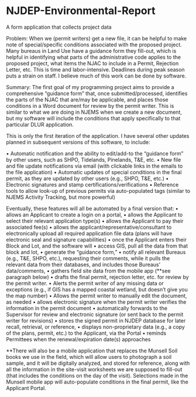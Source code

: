 # NJDEP-Environmental-Report
A form application that collects project data

Problem:
When we (permit writers) get a new file, it can be helpful to make note of special/specific conditions associated with the proposed project. Many bureaus in Land Use have a guidance form they fill-out, which is helpful in identifying what parts of the administrative code applies to the proposed project, what items the NJAC to include in a Permit, Rejection Letter, etc. This is time and labor-intensive. Deadlines during peak season puts a strain on staff. I believe much of this work can be done by software. 

Summary:
The first goal of my programming project aims to provide a comprehensive “guidance form” that, once submitted/processed, identifies the parts of the NJAC that are/may be applicable, and places those conditions in a Word document for review by the permit writer. This is similar to what we are doing in NJEMS when we create a new document, but my software will include the conditions that apply specifically to that particular DLUR application. 

This is only the first iteration of the application. I have several other updates planned in subsequent versions of this software, to include:

•	Automatic notification and the ability to edit/add-to the “guidance form” by other users, such as SHPO, Tidelands, Pinelands, T&E, etc. 
•	New file and file update notifications via email (with clickable links in the emails to the file application)
•	Automatic updates of special conditions in the final permit, as they are updated by other users (e.g., SHPO, T&E, etc.)
•	Electronic signatures and stamp certifications/verifications
•	Reference tools to allow look-up of previous permits via auto-populated tags (similar to NJEMS Activity Tracking, but more powerful)

Eventually, these features will all be automated by a final version that: 
•	allows an Applicant to create a login on a portal, 
•	allows the Applicant to select their relevant application type(s)
•	allows the Applicant to pay their associated fee(s)
•	allows the applicant/representative/consultant to electronically upload all required application file data (plans will have electronic seal and signature capabilities)
•	once the Applicant enters their Block and Lot, and the software will 
•	access GIS, pull all the data from that block and lot, 
•	generate the “guidance form,” 
•	notify all relevant Bureaus (e.g., T&E, SHPO, etc.), requesting their comments, while it pulls the relevant data from their databases, and includes those Bureaus’ data/comments, 
•	gathers field site data from the mobile app (**see paragraph below)
•	drafts the final permit, rejection letter, etc. for review by the permit writer. 
•	Alerts the permit writer of any missing data or exceptions (e.g., if GIS has a mapped coastal wetland, but doesn’t give you the map number)
•	Allows the permit writer to manually edit the document, as needed
•	allows electronic signature when the permit writer verifies the information in the permit document
•	automatically forwards to the Supervisor for review and electronic signature (or sent back to the permit writer for revisions)
•	stores the signed permit in NJDEP database for later recall, retrieval, or reference, 
•	displays non-proprietary data (e.g., a copy of the plans, permit, etc.) to the Applicant, via the Portal
•	reminds Permittees when the renewal/expiration date(s) approaches 

**There will also be a mobile application that replaces the Munsell Soil books we use in the field, which will allow users to photograph a soil sample, and it will be digitally analyzed, and stored for reference, along with all the information in the site-visit worksheets we are supposed to fill-out (that includes the conditions on the day of the visit). Selections made in the Munsell mobile app will auto-populate conditions in the final permit, like the Applicant Portal.  
